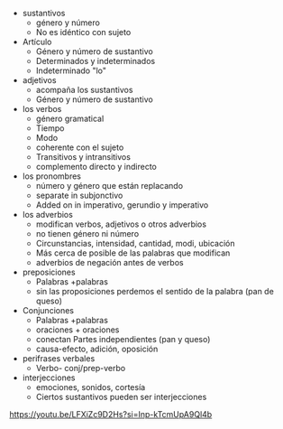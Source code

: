 -  sustantivos
	- género y número
	- No es idéntico con sujeto 
- Artículo
	- Género y número de sustantivo
	- Determinados y indeterminados
	- Indeterminado "lo"
- adjetivos 
	- acompaña los sustantivos 
	- Género y número de sustantivo
- los verbos
	- género gramatical
	- Tiempo
	- Modo
	- coherente con el sujeto
	- Transitivos y intransitivos
	- complemento directo y indirecto
- los pronombres
	- número y género que están replacando 
	- separate in subjonctivo 
	- Added on in imperativo, gerundio y imperativo 
- los adverbios
	- modifican verbos, adjetivos o otros adverbios 
	- no tienen género ni número
	- Circunstancias, intensidad, cantidad, modi, ubicación 
	- Más cerca de posible de las palabras que modifican
	- adverbios de negación antes de verbos
- preposiciones 
	- Palabras +palabras 
	- sin las proposiciones perdemos el sentido de la palabra (pan de queso)
- Conjunciones 
	- Palabras +palabras 
	- oraciones + oraciones
	- conectan Partes independientes (pan y queso)
	- causa-efecto, adición, oposición
- perifrases verbales
	- Verbo- conj/prep-verbo
- interjecciones
	- emociones, sonidos, cortesía
	- Ciertos sustantivos pueden ser interjecciones

https://youtu.be/LFXiZc9D2Hs?si=Inp-kTcmUpA9Ql4b